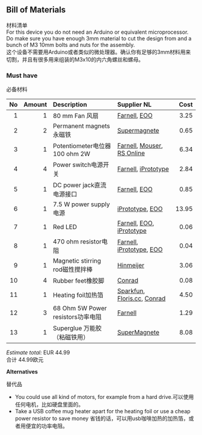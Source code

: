 ## Bill of Materials

材料清单  
For this device you do not need an Arduino or equivalent microprocessor. Do make sure you have enough 3mm material to cut the design from and a bunch of M3 10mm bolts and nuts for the assembly.  
这个设备不需要用Arduino或者类似的微处理器。确认你有足够的3mm材料用来切割，并且有很多用来组装的M3x10的内六角螺丝和螺母。  

### Must have

必备材料   

|No|Amount|Description|Supplier NL|Cost|
| ------------: | ------------: | :------------ | :------------ | ------------: |
|1|1|80 mm Fan 风扇  |[Farnell](http://nl.farnell.com/bisonic/sp802512l-03/fan-80x25mm-12vdc/dp/1832326), [EOO](http://www.eoo-bv.nl/index.php?_a=viewProd&productId=13244) |3.25|
|2|2|Permanent magnets永磁铁  |[Supermagnete](http://www.supermagnete.nl/blokmagneten-neodymium-middelgroot/blokmagneet-10mm-x-10mm-x-5mm-neodymium-n42-vernikkeld_Q-10-10-05-N)|0.65|
|3|1|Potentiometer电位器 100 ohm 2W|[Farnell](http://nl.farnell.com/bourns/93r1a-r22-a05l/potentiometer-linear-100-ohm-10/dp/2321801), [Mouser](http://nl.mouser.com/ProductDetail/Bourns/3540S-1-151L/?qs=y%252bjD4UO5DKWx%252bnbasP7iSA%3d%3d), [RS Online](http://nl.rs-online.com/web/p/potentiometers/5225254/)|6.34|
|4|4|Power switch电源开关  |[Farnell](http://nl.farnell.com/webapp/wcs/stores/servlet/ProductDisplay?catalogId=15001&langId=31&urlRequestType=Base&partNumber=4710368&storeId=10168), [iPrototype](https://iprototype.nl/products/components/buttons-switches/rocker-switch-large)|2.84|
|5|1|DC power jack直流电源接口  |[Farnell](http://nl.farnell.com/multicomp/jr1819-rohs-psg01769/socket-low-voltage-2-1mm-chassis/dp/1216726), [EOO](http://www.eoo-bv.nl/index.php?_a=viewProd&productId=14342)|0.85|
|6|1|7.5 W power supply电源  |[iPrototype](https://iprototype.nl/products/accessoires/power/adapter), [EOO](http://www.eoo-bv.nl/index.php?_a=viewProd&productId=11642)|13.95|
|7|1|Red LED|[Farnell](http://nl.farnell.com/webapp/wcs/stores/servlet/ProductDisplay?catalogId=15001&langId=31&urlRequestType=Base&partNumber=2335728&storeId=10168), [EOO](http://www.eoo-bv.nl/index.php?_a=viewProd&productId=5942), [iPrototype](https://iprototype.nl/products/components/led-lcd/rood#)|0.06|
|8|1|470 ohm resistor电阻  |[Farnell](http://nl.farnell.com/webapp/wcs/stores/servlet/ProductDisplay?catalogId=15001&langId=31&urlRequestType=Base&partNumber=2329680&storeId=10168), [iPrototype](https://iprototype.nl/products/components/resistors/470R), [EOO](http://www.eoo-bv.nl/index.php?_a=viewProd&productId=14841)|0.04|
|9|1|Magnetic stirring rod磁性搅拌棒  |[Hinmeijer](http://www.hinmeijer.nl/product/121939/Magneetroerstaafjes_ellipsvormig.aspx)|3.06|
|10|4|Rubber feet橡胶脚  |[Conrad](https://www.conrad.nl/nl/toolcraft-elastische-buffer-zelfklevend-pd2104sw-x-h-10-mm-x-4-mm-zwart-1-stuks-401489.html)|0.08|
|11|1|Heating foil加热箔  |[Sparkfun](https://www.sparkfun.com/products/11288), [Floris.cc](https://www.floris.cc/shop/en/general-components/514-heating-pad-5x10cm.html?search_query=warm&results=4), [Conrad](https://www.conrad.nl/nl/thermo-verwarmingsfolie-zelfklevend-12-vdc-12-vac-22-w-veiligheidstype-ipx4-90-mm-1216623.html)|4.50|
|12|3|68 Ohm 5W Power resistors功率电阻  |[Farnell](http://nl.farnell.com/webapp/wcs/stores/servlet/ProductDisplay?catalogId=15001&langId=31&urlRequestType=Base&partNumber=2118068&storeId=10168)|1.29|
|13|1|Superglue 万能胶（粘磁铁用）  |[SuperMagnete](https://www.supermagnete.nl/eng/workshop-magnets/uhu-max-repair-adhesive-for-magnets-waterproof-without-solvents_WS-ADH-01)|8.08|

*Estimate total:* EUR 44.99   
合计 44.99欧元

**Alternatives**

替代品  
* You could use all kind of motors, for example from a hard drive.可以使用任何电机，比如硬盘里面的。
* Take a USB coffee mug heater apart for the heating foil or use a cheap power resistor to save money 省钱的话，可以用usb咖啡加热的加热箔，或者用便宜的功率电阻。
